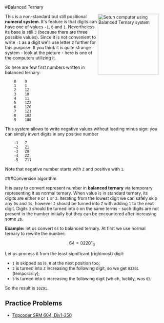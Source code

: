 <!--?title Balanced Ternary-->
#Balanced Ternary

<img src="https://s14.postimg.org/jqixrhxg1/balanced_ternary.jpg" alt="Setun computer using Balanced Ternary system" align="right" width="200"/>

This is a non-standard but still positional **numeral system**. It's feature is that digits can have one of values `-1`, `0` and `1`.
Nevertheless its base is still `3` (because there are three possible values). Since it is not convenient to write `-1` as a digit
we'll use letter `Z` further for this purpose. If you think it is quite strange system - look at the picture - here is one of the
computers utilizing it.

So here are few first numbers written in balanced ternary:

```nohighlight
    0    0
    1    1
    2    1Z
    3    10
    4    11
    5    1ZZ
    6    1Z0
    7    1Z1
    8    10Z
    9    100
```

This system allows to write negative values without leading minus sign: you can simply invert digits in any positive number

```nohighlight
    -1   Z
    -2   Z1
    -3   Z0
    -4   ZZ
    -5   Z11
```

Note that negative number starts with `Z` and positive with `1`.

###Conversion algorithm

It is easy to convert represent number in **balanced ternary** via temporary representing it as normal ternary. When value is
in standard ternary, its digits are either `0` or `1` or `2`. Iterating from the lowest digit we can safely skip any `0`s and `1`s,
however `2` should be turned into `Z` with adding `1` to the next digit. Digits `3` should be turned into `0` on the same terms -
such digits are not present in the number initially but they can be encountered after increasing some `2`s.

**Example:** let us convert `64` to balanced ternary. At first we use normal ternary to rewrite the number:

$$ 64 = 02201_{3} $$

Let us process it from the least significant (rightmost) digit:

- `1` is skipped as is, `0` at the next position too;
- `2` is turned into `Z` increasing the following digit, so we get `03Z01` (temporarily);
- `3` is turned into `0` increasing the following digit (which, luckily, was `0`).

So the result is `10Z01`.

## Practice Problems

* [Topcoder SRM 604, Div1-250](http://community.topcoder.com/stat?c=problem_statement&pm=12917&rd=15837)
